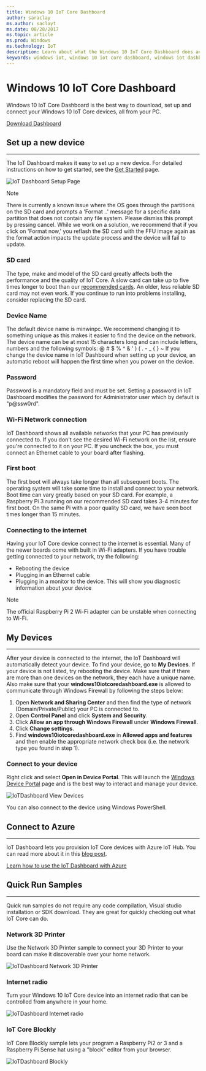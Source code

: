```yaml
---
title: Windows 10 IoT Core Dashboard
author: saraclay
ms.author: saclayt
ms.date: 08/28/2017
ms.topic: article
ms.prod: Windows
ms.technology: IoT
description: Learn about what the Windows 10 IoT Core Dashboard does and how to get started.
keywords: windows iot, windows 10 iot core dashboard, windows iot dashboard, devices
---
```


# Windows 10 IoT Core Dashboard

Windows 10 IoT Core Dashboard is the best way to download, set up and connect your Windows 10 IoT Core devices, all from your PC.

<div class="btn-group">
	<a href="http://go.microsoft.com/fwlink/?LinkID=708576" id="device-center-link" class="btn btn-primary">Download Dashboard</a>
</div>

## Set up a new device
___
The IoT Dashboard makes it easy to set up a new device. For detailed instructions on how to get started, see the [Get Started](https://developer.microsoft.com/en-us/windows/iot/getstarted) page.


![IoT Dashboard Setup Page](../media/IoTDashboard/IoTDashboard_SetupPage.PNG)

> [!NOTE]
> There is currently a known issue where the OS goes through the partitions on the SD card and prompts a 'Format ..' message for a specific data partition that does not contain any file system. Please dismiss this prompt by pressing cancel. While we work on a solution, we recommend that if you click on 'Format now,' you reflash the SD card with the FFU image again as the format action impacts the update process and the device will fail to update.

### SD card
The type, make and model of the SD card greatly affects both the performance and the quality of IoT Core.
A slow card can take up to five times longer to boot than our [recommended cards](../learn-about-hardware/hardwarecompatlist.md).
An older, less reliable SD card may not even work. If you continue to run into problems installing, consider replacing the SD card.

### Device Name
The default device name is minwinpc. We recommend changing it to something unique as this makes it easier to find the device on the network. The device name can be at most 15 characters long and can include letters, numbers and the following symbols:  @ # $ % ^ & ' ) ( . - _ { } ~
If you change the device name in IoT Dashboard when setting up your device, an automatic reboot will happen the first time when you power on the device.

### Password
Password is a mandatory field and must be set. Setting a password in IoT Dashboard modifies the password for Administrator user which by default is "p@ssw0rd".

### Wi-Fi Network connection
IoT Dashboard shows all available networks that your PC has previously connected to. If you don't see the desired Wi-Fi network on the list, ensure you're connected to it on your PC.
If you uncheck the box, you must connect an Ethernet cable to your board after flashing.

### First boot
The first boot will always take longer than all subsequent boots. The operating system will take some time to install and connect to your network.
Boot time can vary greatly based on your SD card. For example, a Raspberry Pi 3 running on our recommended SD card takes 3-4 minutes for first boot. On the same Pi with a poor quality SD card, we have seen boot times longer than 15 minutes.

### Connecting to the internet
Having your IoT Core device connect to the internet is essential. Many of the newer boards come with built in Wi-Fi adapters. If you have trouble getting connected to your network, try the following:

* Rebooting the device
* Plugging in an Ethernet cable
* Plugging in a monitor to the device. This will show you diagnostic information about your device
> [!NOTE]
> The official Raspberry Pi 2 Wi-Fi adapter can be unstable when connecting to Wi-Fi.


## My Devices
___
After your device is connected to the internet, the IoT Dashboard will automatically detect your device.
To find your device, go to **My Devices**. If your device is not listed, try rebooting the device. Make sure that if there are more than one devices on the network, they each have a unique name. Also make sure that your **windows10iotcoredashboard.exe** is allowed to communicate through Windows Firewall by following the steps below:

1. Open **Network and Sharing Center** and then find the type of network (Domain/Private/Public) your PC is connected to.
2. Open **Control Panel** and click **System and Security**.
3. Click **Allow an app through Windows Firewall** under **Windows Firewall**.
4. Click **Change settings**.
5. Find **windows10iotcoredashboard.exe** in **Allowed apps and features** and then enable the appropriate network check box (i.e. the network type you found in step 1).


### Connect to your device
Right click and select **Open in Device Portal**. This will launch the [Windows Device Portal](../manage-your-device/DevicePortal.md) page and is the best way to interact and manage your device.

![IoTDashboard View Devices](../media/IoTDashboard/IoTDashboard_RightClickMenu.PNG)

You can also connect to the device using Windows PowerShell.

## Connect to Azure
___
IoT Dashboard lets you provision IoT Core devices with Azure IoT Hub. You can read more about it in this [blog post](https://blogs.windows.com/buildingapps/2016/07/20/building-secure-apps-for-windows-iot-core).

[Learn how to use the IoT Dashboard with Azure](../media/IoTDashboard/IoTDashboard_Azure.PNG)

## Quick Run Samples
___

Quick run samples do not require any code compilation, Visual studio installation or SDK download. They are great for quickly checking out what IoT Core can do.

### Network 3D Printer
Use the Network 3D Printer sample to connect your 3D Printer to your board can make it discoverable over your home network. 

![IoTDashboard Network 3D Printer](../media/IoTDashboard/IoTDashboard_3DPrinter.PNG)

### Internet radio
Turn your Windows 10 IoT Core device into an internet radio that can be controlled from anywhere in your home.

![IoTDashboard Internet radio](../media/IoTDashboard/IoTDashboard_InternetRadio.PNG)

### IoT Core Blockly
IoT Core Blockly sample lets your program a Raspberry Pi2 or 3 and a Raspberry Pi Sense hat using a "block" editor from your browser.

![IoTDashboard Blockly](../media/IoTDashboard/IoTDashboard_Blockly.PNG)
